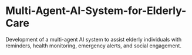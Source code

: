 # Multi-Agent-AI-System-for-Elderly-Care
Development of a multi-agent AI system to assist elderly individuals with reminders, health monitoring, emergency alerts, and social engagement.
